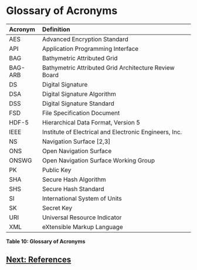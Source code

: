 # Glossary of Acronyms

| Acronym | Definition |
| :----------| :---------- |
| AES | Advanced Encryption Standard |
| API | Application Programming Interface |
| BAG | Bathymetric Attributed Grid |
| BAG-ARB | Bathymetric Attributed Grid Architecture Review Board |
| DS | Digital Signature |
| DSA | Digital Signature Algorithm |
| DSS | Digital Signature Standard |
| FSD | File Specification Document |
| HDF-5 | Hierarchical Data Format, Version 5 |
| IEEE | Institute of Electrical and Electronic Engineers, Inc. |
| NS | Navigation Surface [2,3] |
| ONS | Open Navigation Surface |
| ONSWG | Open Navigation Surface Working Group |
| PK | Public Key |
| SHA | Secure Hash Algorithm |
| SHS | Secure Hash Standard |
| SI | International System of Units |
| SK | Secret Key |
| URI | Universal Resource Indicator |
| XML | eXtensible Markup Language |

**Table 10: Glossary of Acronyms**

## [Next: References](FSD-References.md)